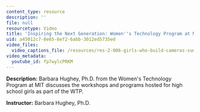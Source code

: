 ```yaml
---
content_type: resource
description: ''
file: null
resourcetype: Video
title: 'Inspiring the Next Generation: Women''s Technology Program at MIT'
uid: a45012c7-8e65-6ef2-6abb-3012ed5735ed
video_files:
  video_captions_file: /resources/res-2-006-girls-who-build-cameras-summer-2016/applications-of-camera-technology/inspiring-the-next-generation-womens-technology-program-at-mit/fp7wylcPRKM.vtt
video_metadata:
  youtube_id: fp7wylcPRKM
---
```


**Description:** Barbara Hughey, Ph.D. from the Women's Technology Program at MIT discusses the workshops and programs hosted for high school girls as part of the WTP.

**Instructor:** Barbara Hughey, Ph.D.